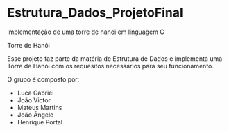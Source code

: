 # Estrutura_Dados_ProjetoFinal
implementação de uma torre de hanoi em linguagem C

Torre de Hanói

Esse projeto faz parte da matéria de Estrutura de Dados e implementa uma Torre de Hanói com os requesitos necessários para seu funcionamento. 

O grupo é composto por:
- Luca Gabriel
- João Victor
- Mateus Martins
- João Ângelo
- Henrique Portal


